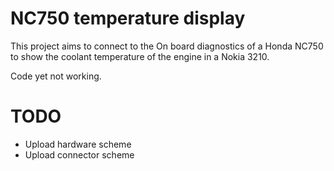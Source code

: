 # NC750 temperature display

This project aims to connect to the On board diagnostics of a Honda NC750 to show the coolant temperature of the engine in a Nokia 3210.

Code yet not working.


# TODO

* Upload hardware scheme
* Upload connector scheme
